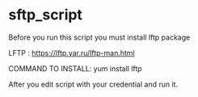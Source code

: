 # sftp_script

Before you run this script you must install lftp package 

LFTP : https://lftp.yar.ru/lftp-man.html

COMMAND TO INSTALL: yum install lftp

After you edit script with your credential and run it.